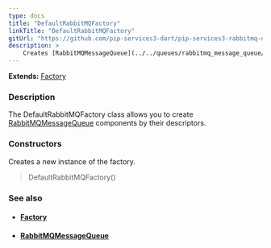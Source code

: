 ```yaml
---
type: docs
title: "DefaultRabbitMQFactory"
linkTitle: "DefaultRabbitMQFactory"
gitUrl: "https://github.com/pip-services3-dart/pip-services3-rabbitmq-dart"
description: > 
    Creates [RabbitMQMessageQueue](../../queues/rabbitmq_message_queue/)  components by their descriptors.
---
```


**Extends:** [Factory](../../../components/build/factory)

### Description

The DefaultRabbitMQFactory class allows you to create [RabbitMQMessageQueue](../../queues/rabbitmq_message_queue/) components by their descriptors.

### Constructors

Creates a new instance of the factory.

> DefaultRabbitMQFactory()


### See also
- #### [Factory](../../../components/build/factory)
- #### [RabbitMQMessageQueue](../../queues/rabbitmq_message_queue)

